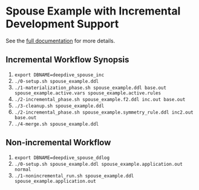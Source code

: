# Spouse Example with Incremental Development Support

See the [full documentation](http://deepdive.stanford.edu/doc/advanced/incremental.html) for more details.

## Incremental Workflow Synopsis

1. `export DBNAME=deepdive_spouse_inc`
1. `./0-setup.sh spouse_example.ddl`
2. `./1-materialization_phase.sh spouse_example.ddl base.out  spouse_example.active.vars spouse_example.active.rules`
3. `./2-incremental_phase.sh spouse_example.f2.ddl inc.out base.out`
4. `./3-cleanup.sh spouse_example.ddl`
3. `./2-incremental_phase.sh spouse_example.symmetry_rule.ddl inc2.out base.out`
5. `./4-merge.sh spouse_example.ddl`

## Non-incremental Workflow

1. `export DBNAME=deepdive_spouse_ddlog`
1. `./0-setup.sh spouse_example.ddl spouse_example.application.out normal`
1. `./1-nonincremental_run.sh spouse_example.ddl  spouse_example.application.out`
